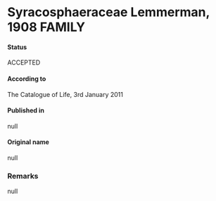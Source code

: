 Syracosphaeraceae Lemmerman, 1908 FAMILY
=======

#### Status
ACCEPTED

#### According to
The Catalogue of Life, 3rd January 2011

#### Published in
null

#### Original name
null

### Remarks
null